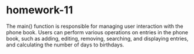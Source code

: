 # homework-11
The main() function is responsible for managing user interaction with the phone book. Users can perform various operations on entries in the phone book, such as adding, editing, removing, searching, and displaying entries, and calculating the number of days to birthdays.

